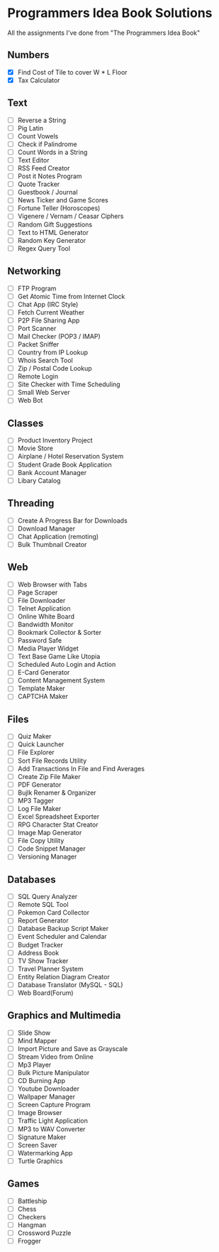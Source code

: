 # Programmers Idea Book Solutions
All the assignments I've done from "The Programmers Idea Book"

## Numbers
- [x] Find Cost of Tile to cover W * L Floor
- [x] Tax Calculator

## Text
- [ ] Reverse a String
- [ ] Pig Latin  
- [ ] Count Vowels
- [ ] Check if Palindrome
- [ ] Count Words in a String
- [ ] Text Editor
- [ ] RSS Feed Creator
- [ ] Post it Notes Program
- [ ] Quote Tracker
- [ ] Guestbook / Journal
- [ ] News Ticker and Game Scores
- [ ] Fortune Teller (Horoscopes)
- [ ] Vigenere / Vernam / Ceasar Ciphers
- [ ] Random Gift Suggestions
- [ ] Text to HTML Generator
- [ ] Random Key Generator
- [ ] Regex Query Tool

## Networking
- [ ] FTP Program
- [ ] Get Atomic Time from Internet Clock
- [ ] Chat App (IRC Style)
- [ ] Fetch Current Weather
- [ ] P2P File Sharing App
- [ ] Port Scanner
- [ ] Mail Checker (POP3 / IMAP)
- [ ] Packet Sniffer
- [ ] Country from IP Lookup
- [ ] Whois Search Tool
- [ ] Zip / Postal Code Lookup
- [ ] Remote Login
- [ ] Site Checker with Time Scheduling
- [ ] Small Web Server
- [ ] Web Bot

## Classes
- [ ] Product Inventory Project
- [ ] Movie Store
- [ ] Airplane / Hotel Reservation System
- [ ] Student Grade Book Application
- [ ] Bank Account Manager
- [ ] Libary Catalog

## Threading
- [ ] Create A Progress Bar for Downloads
- [ ] Download Manager
- [ ] Chat Application (remoting)
- [ ] Bulk Thumbnail Creator

## Web
- [ ] Web Browser with Tabs
- [ ] Page Scraper
- [ ] File Downloader
- [ ] Telnet Application
- [ ] Online White Board
- [ ] Bandwidth Monitor
- [ ] Bookmark Collector & Sorter
- [ ] Password Safe
- [ ] Media Player Widget
- [ ] Text Base Game Like Utopia
- [ ] Scheduled Auto Login and Action
- [ ] E-Card Generator
- [ ] Content Management System
- [ ] Template Maker
- [ ] CAPTCHA Maker

## Files
- [ ] Quiz Maker
- [ ] Quick Launcher
- [ ] File Explorer
- [ ] Sort File Records Utility
- [ ] Add Transactions In File and Find Averages
- [ ] Create Zip File Maker
- [ ] PDF Generator
- [ ] Bujlk Renamer & Organizer
- [ ] MP3 Tagger
- [ ] Log File Maker
- [ ] Excel Spreadsheet Exporter
- [ ] RPG Character Stat Creator
- [ ] Image Map Generator
- [ ] File Copy Utility
- [ ] Code Snippet Manager
- [ ] Versioning Manager

## Databases
- [ ] SQL Query Analyzer
- [ ] Remote SQL Tool
- [ ] Pokemon Card Collector
- [ ] Report Generator
- [ ] Database Backup Script Maker
- [ ] Event Scheduler and Calendar
- [ ] Budget Tracker
- [ ] Address Book
- [ ] TV Show Tracker
- [ ] Travel Planner System
- [ ] Entity Relation Diagram Creator
- [ ] Database Translator (MySQL - SQL)
- [ ] Web Board(Forum)

## Graphics and Multimedia
- [ ] Slide Show
- [ ] Mind Mapper
- [ ] Import Picture and Save as Grayscale
- [ ] Stream Video from Online
- [ ] Mp3 Player
- [ ] Bulk Picture Manipulator
- [ ] CD Burning App
- [ ] Youtube Downloader
- [ ] Wallpaper Manager
- [ ] Screen Capture Program
- [ ] Image Browser
- [ ] Traffic Light Application
- [ ] MP3 to WAV Converter
- [ ] Signature Maker
- [ ] Screen Saver
- [ ] Watermarking App
- [ ] Turtle Graphics

## Games
- [ ] Battleship
- [ ] Chess
- [ ] Checkers
- [ ] Hangman
- [ ] Crossword Puzzle
- [ ] Frogger
